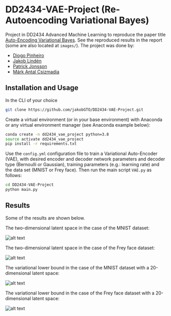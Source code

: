 # DD2434-VAE-Project (Re-Autoencoding Variational Bayes)

Project in DD2434 Advanced Machine Learning to reproduce the paper title [Auto-Encoding Variational Bayes](https://arxiv.org/abs/1312.6114). See the reproduced results in the report (some are also located at  ```images/```). The project was done by:

- [Diogo Pinheiro](https://github.com/DiogorPinheiro)
- [Jakob Lindén](https://github.com/jakobGTO)
- [Patrick Jonsson](https://github.com/hiver-py)
- [Márk Antal Csizmadia](https://github.com/mark-antal-csizmadia)

## Installation and Usage

In the CLI of your choice

```bash
git clone https://github.com/jakobGTO/DD2434-VAE-Project.git
```

Create a virtual environment (or in your base environment) with Anaconda or any virtual environment manager (see Anaconda example below): 

```bash
conda create -n dd2434_vae_project python=3.8
source activate dd2434_vae_project
pip install -r requirements.txt
```

Use the ```config.yml``` configuration file to train a Variational Auto-Encoder (VAE), with desired encoder and decoder network parameters and decoder type (Bernoulli or Gaussian), training parameters (e.g.: learning rate) and the data set (MNIST or Frey face). Then run the main script ```VAE.py``` as follows:

```bash
cd DD2434-VAE-Project
python main.py
```


## Results

Some of the results are shown below.

The two-dimensional latent space in the case of the MNIST dataset:

![alt text](images/latent_space_mnist_z2.png)

The two-dimensional latent space in the case of the Frey face dataset:

![alt text](images/latent_space_frey_z2.png)

The variational lower bound in the case of the MNIST dataset with a 20-dimensional latent space:

![alt text](images/lower_bound_mnist_z20.png)

The variational lower bound in the case of the Frey face dataset with a 20-dimensional latent space:

![alt text](images/lower_bound_frey_z20.png)
